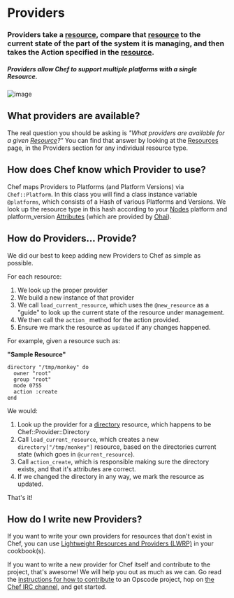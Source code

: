 Providers
=========

  

  

### Providers take a [resource](Resources.html "Resources"), compare that [resource](Resources.html "Resources") to the current state of the part of the system it is managing, and then takes the Action specified in the [resource](Resources.html "Resources").

##### Providers allow Chef to support multiple platforms with a single Resource.

  

![image](../attachments/1179780/20840704.png)

What providers are available?
-----------------------------

The real question you should be asking is *"What providers are available
for a given [Resource](Resources.html "Resources")?"* You can find that
answer by looking at the [Resources](Resources.html "Resources") page,
in the Providers section for any individual resource type.

How does Chef know which Provider to use?
-----------------------------------------

Chef maps Providers to Platforms (and Platform Versions) via
`Chef::Platform`. In this class you will find a class instance variable
`@platforms`, which consists of a Hash of various Platforms and
Versions. We look up the resource type in this hash according to your
[Nodes](Nodes.html "Nodes") platform and platform\_version
[Attributes](Attributes.html "Attributes") (which are provided by
[Ohai](Ohai.html "Ohai")).

How do Providers... Provide?
----------------------------

We did our best to keep adding new Providers to Chef as simple as
possible.

For each resource:

1.  We look up the proper provider
2.  We build a new instance of that provider
3.  We call `load_current_resource`, which uses the `@new_resource` as a
    "guide" to look up the current state of the resource under
    management.
4.  We then call the `action_` method for the action provided.
5.  Ensure we mark the resource as `updated` if any changes happened.

For example, given a resource such as:

**"Sample Resource"**

    directory "/tmp/monkey" do
      owner "root"
      group "root"
      mode 0755
      action :create
    end

We would:

1.  Look up the provider for a
    [directory](Resources.html#Resources-Directory) resource, which
    happens to be Chef::Provider::Directory
2.  Call `load_current_resource`, which creates a new
    `directory["/tmp/monkey"]` resource, based on the directories
    current state (which goes in `@current_resource`).
3.  Call `action_create`, which is responsible making sure the directory
    exists, and that it's attributes are correct.
4.  If we changed the directory in any way, we mark the resource as
    updated.

That's it!

How do I write new Providers?
-----------------------------

If you want to write your own providers for resources that don't exist
in Chef, you can use [Lightweight Resources and Providers
(LWRP)](Lightweight%20Resources%20and%20Providers%20(LWRP).html "Lightweight Resources and Providers (LWRP)")
in your cookbook(s).

If you want to write a new provider for Chef itself and contribute to
the project, that's awesome! We will help you out as much as we can. Go
read the [instructions for how to
contribute](How%20to%20Contribute.html "How to Contribute") to an
Opscode project, hop on [the Chef IRC channel](IRC.html "IRC"), and get
started.   
  
  
  

  
